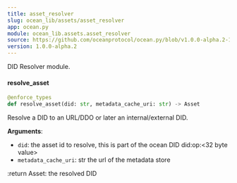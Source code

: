 ```yaml
---
title: asset_resolver
slug: ocean_lib/assets/asset_resolver
app: ocean.py
module: ocean_lib.assets.asset_resolver
source: https://github.com/oceanprotocol/ocean.py/blob/v1.0.0-alpha.2-1-g9fb6083/ocean_lib/assets/asset_resolver.py
version: 1.0.0-alpha.2
---
```

DID Resolver module.

#### resolve\_asset

```python
@enforce_types
def resolve_asset(did: str, metadata_cache_uri: str) -> Asset
```

Resolve a DID to an URL/DDO or later an internal/external DID.

**Arguments**:

- `did`: the asset id to resolve, this is part of the ocean
DID did:op:<32 byte value>
- `metadata_cache_uri`: str the url of the metadata store

:return Asset: the resolved DID

